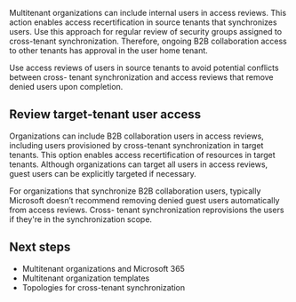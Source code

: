 Multitenant organizations can include internal users in access reviews. This action
enables access recertification in source tenants that synchronizes users. Use this
approach for regular review of security groups assigned to cross-tenant synchronization.
Therefore, ongoing B2B collaboration access to other tenants has approval in the user
home tenant.

Use access reviews of users in source tenants to avoid potential conflicts between cross-
tenant synchronization and access reviews that remove denied users upon completion.

## Review target-tenant user access

Organizations can include B2B collaboration users in access reviews, including users
provisioned by cross-tenant synchronization in target tenants. This option enables
access recertification of resources in target tenants. Although organizations can target
all users in access reviews, guest users can be explicitly targeted if necessary.

For organizations that synchronize B2B collaboration users, typically Microsoft doesn’t
recommend removing denied guest users automatically from access reviews. Cross-
tenant synchronization reprovisions the users if they're in the synchronization scope.

## Next steps

- Multitenant organizations and Microsoft 365
- Multitenant organization templates
- Topologies for cross-tenant synchronization